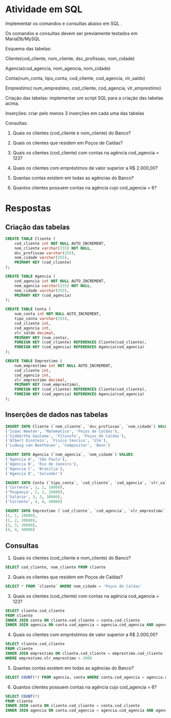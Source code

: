 # Atividade em SQL

Implementar os comandos e  consultas abaixo em SQL .

Os comandos e consultas devem ser previamente testados em MariaDb/MySQL

Esquema das  tabelas:

Cliente(cod_cliente, nom_cliente, dsc_profissao, nom_cidade)

Agencia(cod_agencia, nom_agencia, nom_cidade)

Conta(num_conta, tipo_conta, cod_cliente, cod_agencia, vlr_saldo)

Emprestimo( num_emprestimo, cod_cliente, cod_agencia, vlr_emprestimo)

Criação das tabelas: implementar um script SQL para a criação das tabelas acima. 

Inserções: criar pelo menos 3 inserções em cada uma das tabelas

Consultas:

1) Quais os clientes (cod_cliente e nom_cliente) do Banco?

2) Quais os clientes que residem em Poços de Caldas?

3) Quais os clientes (cod_cliente) com contas na agência cod_agencia = 123?

4) Quais os clientes com empréstimos de valor superior a R$ 2.000,00?

5) Quantas contas existem em todas as agências do Banco?

6) Quantos clientes possuem contas na agência cujo cod_agencia = 6?

# Respostas

## Criação das tabelas
```sql
CREATE TABLE Cliente (
    cod_cliente int NOT NULL AUTO_INCREMENT,
    nom_cliente varchar(255) NOT NULL,
    dsc_profissao varchar(255),
    nom_cidade varchar(255),
    PRIMARY KEY (cod_cliente)
);

CREATE TABLE Agencia (
    cod_agencia int NOT NULL AUTO_INCREMENT,
    nom_agencia varchar(255) NOT NULL,
    nom_cidade varchar(255),
    PRIMARY KEY (cod_agencia)
);

CREATE TABLE Conta (
    num_conta int NOT NULL AUTO_INCREMENT,
    tipo_conta varchar(255),
    cod_cliente int,
    cod_agencia int,
    vlr_saldo decimal,
    PRIMARY KEY (num_conta),
    FOREIGN KEY (cod_cliente) REFERENCES Cliente(cod_cliente),
    FOREIGN KEY (cod_agencia) REFERENCES Agencia(cod_agencia)
);

CREATE TABLE Emprestimo (
    num_emprestimo int NOT NULL AUTO_INCREMENT,
    cod_cliente int,
    cod_agencia int,
    vlr_emprestimo decimal,
    PRIMARY KEY (num_emprestimo),
    FOREIGN KEY (cod_cliente) REFERENCES Cliente(cod_cliente),
    FOREIGN KEY (cod_agencia) REFERENCES Agencia(cod_agencia)
);
```

## Inserções de dados nas tabelas
```sql
INSERT INTO Cliente (`nom_cliente`, `dsc_profissao`, `nom_cidade`) VALUES 
('Isaac Newton', 'Matematico', 'Poços de Caldas'),
('Siddartha Gautama', 'Filosofo', 'Poços de Caldas'),
('Albert Einstein', 'Fisico teorico', 'Ulm'),
('Ludwig van Beethoven', 'Compositor', 'Bonn')

INSERT INTO Agencia (`nom_agencia`, `nom_cidade`) VALUES 
('Agencia A', 'São Paulo'),
('Agencia B', 'Rio de Janeiro'),
('Agencia C', 'Brasília'),
('Agencia D', 'Salvador')

INSERT INTO Conta (`tipo_conta`, `cod_cliente`, `cod_agencia`, `vlr_saldo`) VALUES 
('Corrente', 1, 1, 10000),
('Poupança', 2, 2, 20000),
('Salário', 3, 3, 30000),
('Corrente', 4, 4, 40000)

INSERT INTO Emprestimo (`cod_cliente`, `cod_agencia`, `vlr_emprestimo`) VALUES 
(1, 1, 10000),
(2, 2, 20000),
(3, 3, 30000),
(4, 4, 40000)
```

## Consultas
1) Quais os clientes (cod_cliente e nom_cliente) do Banco?
```sql
SELECT cod_cliente, nom_cliente FROM cliente
```

2) Quais os clientes que residem em Poços de Caldas?
```sql
SELECT * FROM `cliente` WHERE nom_cidade = 'Poços de Caldas'
```

3) Quais os clientes (cod_cliente) com contas na agência cod_agencia = 123?
```sql
SELECT cliente.cod_cliente 
FROM cliente 
INNER JOIN conta ON cliente.cod_cliente = conta.cod_cliente
INNER JOIN agencia ON conta.cod_agencia = agencia.cod_agencia AND agencia.cod_agencia = 123
```

4) Quais os clientes com empréstimos de valor superior a R$ 2.000,00?
```sql
SELECT cliente.cod_cliente 
FROM cliente 
INNER JOIN emprestimo ON cliente.cod_cliente = emprestimo.cod_cliente 
WHERE emprestimo.vlr_emprestimo > 2000
```

5) Quantas contas existem em todas as agências do Banco?
```sql
SELECT COUNT(*) FROM agencia, conta WHERE conta.cod_agencia = agencia.cod_agencia
```

6) Quantos clientes possuem contas na agência cujo cod_agencia = 6?
```sql
SELECT COUNT(*) 
FROM cliente 
INNER JOIN conta ON cliente.cod_cliente = conta.cod_cliente 
INNER JOIN agencia ON conta.cod_agencia = agencia.cod_agencia AND agencia.cod_agencia = 6
```